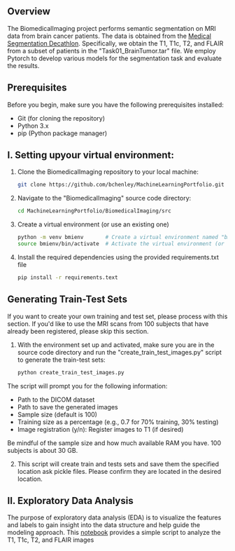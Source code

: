 ## Overview

The BiomedicalImaging project performs semantic segmentation on MRI data from brain cancer patients. The data is obtained from the [Medical Segmentation Decathlon](http://medicaldecathlon.com/). Specifically, we obtain the T1, T1c, T2, and FLAIR from a subset of patients in the "Task01_BrainTumor.tar" file.
We employ Pytorch to develop various models for the segmentation task and evaluate the results. 

## Prerequisites

Before you begin, make sure you have the following prerequisites installed:

- Git (for cloning the repository)
- Python 3.x
- pip (Python package manager)

## I. Setting upyour virtual environment:

1. Clone the BiomedicalImaging repository to your local machine:

   ```bash
   git clone https://github.com/bchenley/MachineLearningPortfolio.git

2. Navigate to the "BiomedicalImaging" source code directory:

   ```bash
   cd MachineLearningPortfolio/BiomedicalImaging/src

3. Create a virtual environment (or use an existing one)

   ```bash
   python -m venv bmienv       # Create a virtual environment named "bmienv" (if you're using your own, skip this line)
   source bmienv/bin/activate  # Activate the virtual environment (or the environment of your own)

5. Install the required dependencies using the provided requirements.txt file

   ```bash
   pip install -r requirements.text    

## Generating Train-Test Sets

If you want to create your own training and test set, please process with this section. If you'd like to use the MRI scans from 100 subjects that have already been registered, please skip this section.

1. With the environment set up and activated, make sure you are in the source code directory and run the "create_train_test_images.py" script to generate the train-test sets:

   ```bash
   python create_train_test_images.py    

  The script will prompt you for the following information: 

   - Path to the DICOM dataset
   - Path to save the generated images
   - Sample size (default is 100)
   - Training size as a percentage (e.g., 0.7 for 70% training, 30% testing)
   - Image registration (y/n): Register images to T1 (if desired)       

Be mindful of the sample size and how much available RAM you have. 100 subjects is about 30 GB.

2. This script will create train and tests sets and save them the specified location ask pickle files. Please confirm they are located in the desired location. 

## II. Exploratory Data Analysis

The purpose of exploratory data analysis (EDA) is to visualize the features and labels to gain insight into the data structure and help guide the modeling approach. This [notebook]() provides a simple script to analyze the T1, T1c, T2, and FLAIR images 



